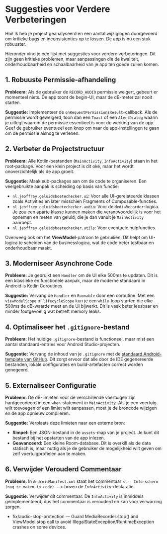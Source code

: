 # Suggesties voor Verdere Verbeteringen

Hoi! Ik heb je project geanalyseerd en een aantal wijzigingen doorgevoerd om kritieke bugs en inconsistenties op te lossen. De app is nu een stuk robuuster.

Hieronder vind je een lijst met suggesties voor verdere verbeteringen. Dit zijn geen kritieke problemen, maar aanpassingen die de kwaliteit, onderhoudbaarheid en schaalbaarheid van je app ten goede zullen komen.

## 1. Robuuste Permissie-afhandeling

**Probleem:** Als de gebruiker de `RECORD_AUDIO` permissie weigert, gebeurt er momenteel niets. De app toont de begin-UI, maar de dB-meter zal nooit starten.

**Suggestie:**
Implementeer de `onRequestPermissionsResult`-callback. Als de permissie wordt geweigerd, toon dan een `Toast` of een `AlertDialog` waarin je uitlegt waarom de permissie essentieel is voor de werking van de app. Geef de gebruiker eventueel een knop om naar de app-instellingen te gaan om de permissie alsnog te verlenen.

## 2. Verbeter de Projectstructuur

**Probleem:** Alle Kotlin-bestanden (`MainActivity`, `InfoActivity`) staan in het root-package. Voor een klein project is dit oké, maar het wordt onoverzichtelijk als de app groeit.

**Suggestie:**
Maak sub-packages aan om de code te organiseren. Een veelgebruikte aanpak is scheiding op basis van functie:
- `nl.jeoffrey.geluidsboetechecker.ui`: Voor alle UI-gerelateerde klassen zoals Activities en later misschien Fragments of Composable-functies.
- `nl.jeoffrey.geluidsboetechecker.audio`: Voor de `MediaRecorder`-logica. Je zou een aparte klasse kunnen maken die verantwoordelijk is voor het opnemen en meten van geluid, die je dan vanuit je `MainActivity` aanroept.
- `nl.jeoffrey.geluidsboetechecker.utils`: Voor eventuele hulpfuncties.

Overweeg ook om het **ViewModel**-patroon te gebruiken. Dit helpt om UI-logica te scheiden van de businesslogica, wat de code beter testbaar en onderhoudbaar maakt.

## 3. Moderniseer Asynchrone Code

**Probleem:** Je gebruikt een `Handler` om de UI elke 500ms te updaten. Dit is een klassieke en functionele aanpak, maar de moderne standaard in Android is Kotlin Coroutines.

**Suggestie:**
Vervang de `Handler` en `Runnable` door een coroutine. Met een `viewModelScope` of `lifecycleScope` kun je een `while`-loop starten die elke 500ms de dB-waarde meet en de UI bijwerkt. Dit is vaak beter leesbaar en minder foutgevoelig wat betreft memory leaks.

## 4. Optimaliseer het `.gitignore`-bestand

**Probleem:** Het huidige `.gitignore`-bestand is functioneel, maar mist een aantal standaard-entries voor Android Studio-projecten.

**Suggestie:**
Vervang de inhoud van je `.gitignore` met de [standaard Android-template van GitHub](https://github.com/github/gitignore/blob/main/Android.gitignore). Dit zorgt ervoor dat alle door de IDE gegenereerde bestanden, lokale configuraties en build-artefacten correct worden genegeerd.

## 5. Externaliseer Configuratie

**Probleem:** De dB-limieten voor de verschillende voertuigen zijn hardgecodeerd in een `when`-statement in `MainActivity`. Als je een voertuig wilt toevoegen of een limiet wilt aanpassen, moet je de broncode wijzigen en de app opnieuw compileren.

**Suggestie:**
Verplaats deze limieten naar een externe bron:
- **Simpel:** Een JSON-bestand in de `assets`-map van je project. Je kunt dit bestand bij het opstarten van de app inlezen.
- **Geavanceerd:** Een kleine Room-database. Dit is overkill als de data statisch is, maar nuttig als je de gebruiker de mogelijkheid wilt geven om zelf voertuigprofielen aan te maken.

## 6. Verwijder Verouderd Commentaar

**Probleem:** In `AndroidManifest.xml` staat het commentaar `<!-- Info-scherm (nog te maken in code) -->` boven de `InfoActivity`-declaratie.

**Suggestie:**
Verwijder dit commentaar. De `InfoActivity` is inmiddels geïmplementeerd, dus het commentaar is verouderd en kan voor verwarring zorgen.

* fix/audio-stop-protection — Guard MediaRecorder.stop() and ViewModel stop call to avoid IllegalStateException/RuntimeException crashes on some devices.

